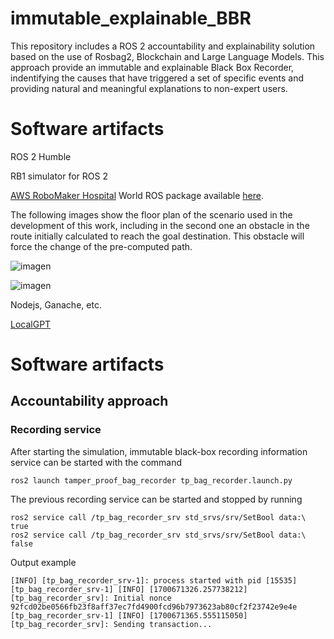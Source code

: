 # immutable_explainable_BBR
This repository includes a ROS 2 accountability and explainability solution based on the use of Rosbag2, Blockchain and Large Language Models. This approach provide an immutable and explainable Black Box Recorder, indentifying the causes that have triggered a set of specific events and providing natural and meaningful explanations to non-expert users.

# Software artifacts
ROS 2 Humble

RB1 simulator for ROS 2

[AWS RoboMaker Hospital](https://github.com/aws-robotics/aws-robomaker-hospital-world) World ROS package available [here](https://github.com/jmguerreroh/aws-robomaker-hospital-world/tree/ros2).

The following images show the floor plan of the scenario used in the development of this work, including in the second one an obstacle in the route initially calculated to reach the goal destination. This obstacle will force the change of the pre-computed path.

![imagen](https://user-images.githubusercontent.com/13176052/227868761-7df42f3d-9043-4b07-af27-2b843806be0e.png)

![imagen](https://user-images.githubusercontent.com/13176052/227868841-21b6f0e0-1017-4136-94aa-396ba1205a6b.png)

Nodejs, Ganache, etc.

[LocalGPT](https://github.com/PromtEngineer/localGPT)

# Software artifacts
## Accountability approach
### Recording service
After starting the simulation, immutable black-box recording information service can be started with the command
```
ros2 launch tamper_proof_bag_recorder tp_bag_recorder.launch.py
```
The previous recording service can be started and stopped by running
```
ros2 service call /tp_bag_recorder_srv std_srvs/srv/SetBool data:\ true
ros2 service call /tp_bag_recorder_srv std_srvs/srv/SetBool data:\ false
```
Output example
```
[INFO] [tp_bag_recorder_srv-1]: process started with pid [15535]
[tp_bag_recorder_srv-1] [INFO] [1700671326.257738212] [tp_bag_recorder_srv]: Initial nonce 92fcd02be0566fb23f8aff37ec7fd4900fcd96b7973623ab80cf2f23742e9e4e
[tp_bag_recorder_srv-1] [INFO] [1700671365.555115050] [tp_bag_recorder_srv]: Sending transaction...
```

